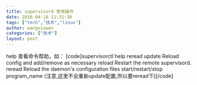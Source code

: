 ```yaml
---
title: supervisord 常用操作
date: 2016-04-18 11:31:30
tags: ["tech","技术","linux"]
author: wangxiuwen
categories: ["技术"]
layout: post
---
```


help 查看命令帮助，如：
[code]supervisorctl help reread
update Reload config and add/remove as necessary
reload Restart the remote supervisord.
reread Reload the daemon's configuration files
start/restart/stop program_name (注意,这里不会重新update配置,所以要reread下)[/code]